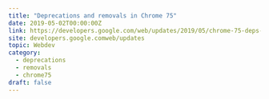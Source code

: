 ```yaml
---
title: "Deprecations and removals in Chrome 75"
date: 2019-05-02T00:00:00Z
link: https://developers.google.com/web/updates/2019/05/chrome-75-deps-rems?utm_medium=RSS&utm_source=hune
site: developers.google.comweb/updates
topic: Webdev
category:
  - deprecations
  - removals
  - chrome75
draft: false
---
```

